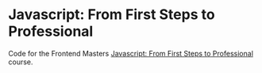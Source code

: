 # Javascript: From First Steps to Professional

Code for the Frontend Masters
[Javascript: From First Steps to Professional](https://frontendmasters.com/courses/javascript-first-steps/)
course.
